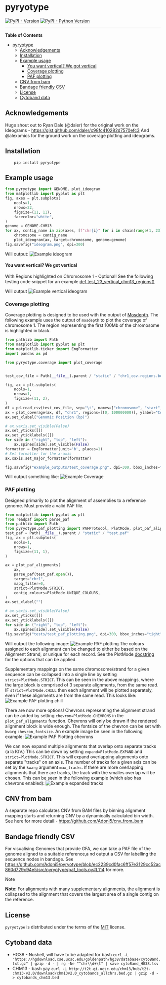 # pyryotype

[![PyPI - Version](https://img.shields.io/pypi/v/pyryotype.svg)](https://pypi.org/project/pyryotype)
[![PyPI - Python Version](https://img.shields.io/pypi/pyversions/pyryotype.svg)](https://pypi.org/project/pyryotype)

-----

**Table of Contents**

- [pyryotype](#pyryotype)
  - [Acknowledgements](#acknowledgements)
  - [Installation](#installation)
  - [Example usage](#example-usage)
      - [You want vertical? We got vertical](#you-want-vertical-we-got-vertical)
    - [Coverage plotting](#coverage-plotting)
    - [PAF plotting](#paf-plotting)
  - [CNV from bam](#cnv-from-bam)
  - [Bandage friendly CSV](#bandage-friendly-csv)
  - [License](#license)
  - [Cytoband data](#cytoband-data)

## Acknowledgements
Huge shout out to Ryan Dale (@daler) for the original work on the Ideograms - https://gist.github.com/daler/c98fc410282d7570efc3
And @alexomics for the ground work on the coverage plotting and ideograms.

## Installation

```console
    pip install pyryotype
```

## Example usage

```python
from pyryotype import GENOME, plot_ideogram
from matplotlib import pyplot as plt
fig, axes = plt.subplots(
    ncols=1,
    nrows=22,
    figsize=(11, 11),
    facecolor="white",
)
genome = GENOME.CHM13
for ax, contig_name in zip(axes, [f"chr{i}" for i in chain(range(1, 23), "XY")]):
    chromosome = contig_name
    plot_ideogram(ax, target=chromosome, genome=genome)
fig.savefig("ideogram.png", dpi=300)
```

Will output:
![Example ideogram](https://raw.githubusercontent.com/Adoni5/pyryotype/d724012befec0b56351d0db5125f8d9cf4df1816/example_outputs/ideogram.png?raw=true)

#### You want vertical? We got vertical
With Regions highlighted on Chromosome 1 - Optional! See the following testing code snippet for an example
[def test_23_vertical_chm13_regions()](https://github.com/Adoni5/pyryotype/blob/ec2239cd0fac6ff57e3129cc52ac860d729c94e5/tests/test_ideogram_plotting.py#L81-L98)

Will output
![Example vertical ideogram](https://github.com/Adoni5/pyryotype/blob/main/testing_vert_23_regions.png)
### Coverage plotting
Coverage plotting is designed to be used with the output of [Mosdepth](https://github.com/brentp/mosdepth). The following example uses the output of `mosdepth` to plot the coverage of chromosome 1. The region representing the first 100Mb of the chromosome is highlighted in black.

```python
from pathlib import Path
from matplotlib import pyplot as plt
from matplotlib.ticker import EngFormatter
import pandas as pd

from pyryotype.coverage import plot_coverage


test_cov_file = Path(__file__).parent / "static" / "chr1_cov.regions.bed.gz"

fig, ax = plt.subplots(
    ncols=1,
    nrows=1,
    figsize=(11, 2),
)
df = pd.read_csv(test_cov_file, sep="\t", names=["chromosome", "start", "end", "value"])
ax = plot_coverage(ax, df, "chr1", regions=[(0, 100000000)], ylabel="Coverage", color="black")
ax.set_xlabel("Genomic Position (bp)")

# ax.yaxis.set_visible(False)
ax.set_yticks([])
ax.set_yticklabels([])
for side in ("right", "top", "left"):
    ax.spines[side].set_visible(False)
formatter = EngFormatter(unit='b', places=1)
# Set formatter for the x-axis
ax.xaxis.set_major_formatter(formatter)

fig.savefig("example_outputs/test_coverage.png", dpi=300, bbox_inches="tight")

```
Will output something like:
![Example Coverage](https://raw.githubusercontent.com/Adoni5/pyryotype/main/example_outputs/test_coverage.png)



### PAF plotting

Designed primarily to plot the alignment of assemblies to a reference genome. Must provide a valid PAF file.

```python
from matplotlib import pyplot as plt
from readpaf import parse_paf
from pathlib import Path
from pyryotype.paf_plotting import PAFProtocol, PlotMode, plot_paf_alignments
test_paf = Path(__file__).parent / "static" / "test.paf"
fig, ax = plt.subplots(
    ncols=1,
    nrows=1,
    figsize=(11, 1),
)

ax = plot_paf_alignments(
    ax,
    parse_paf(test_paf.open()),
    target="chr1",
    mapq_filter=0,
    strict=PlotMode.STRICT,
    contig_colours=PlotMode.UNIQUE_COLOURS,
)
ax.set_xlabel("")

# ax.yaxis.set_visible(False)
ax.set_yticks([])
ax.set_yticklabels([])
for side in ("right", "top", "left"):
    ax.spines[side].set_visible(False)
fig.savefig("tests/test_paf_plotting.png", dpi=300, bbox_inches="tight")
```

Will output the following image:
![Example PAF plotting](https://raw.githubusercontent.com/Adoni5/pyryotype/d724012befec0b56351d0db5125f8d9cf4df1816/example_outputs/test_paf_plotting.png?raw=true)
The colours assigned to each alignment can be changed to either be based on the Alignment Strand, or unique for each record. See the PlotMode [docstring](https://github.com/Adoni5/pyryotype/blob/0517a8805aac7b00bdddc7d612c2c80c56b6891c/src/pyryotype/paf_plotting.py#L366) for the options that can be applied.

Supplementary mappings on the same chromosome/strand for a given sequence can be collapsed into a single line by setting `strict=PlotMode.STRICT`.
This can be seen in the above mappings, where the large block is comprised of 3 separate alignments, from the same read. IF `strict=PlotMode.CHILL` then each alignment will be plotted separately, even if these alignments are from the same read. This looks like:
![Example PAF plotting chill](https://raw.githubusercontent.com/Adoni5/pyryotype/d724012befec0b56351d0db5125f8d9cf4df1816/example_outputs/test_paf_plotting_chill.png?raw=true)

There are now more options!
Chevrons representing the alignment strand can be added by setting `chevron=PlotMode.CHEVRONS` in the `plot_paf_alignments` function. Chevrons will only be drawn if the rendered alignment block is wide enough. The fontsize of the chevron can be set with `kwarg` `chevron_fontsize`. An example image be seen in the following example:
![Example PAF Plotting chevrons](https://github.com/Adoni5/pyryotype/blob/6949d6eb5806acb03ea968db48d0797f61679b75/example_outputs/test_paf_plotting_chevrons.png?raw=true)

 We can now expand multiple alignments that overlap onto separate tracks (a la IGV.)
This can be down by setting `expand=PlotMode.EXPAND` and `strict=PlotMode.STRICT`. This will expand overlapping alignments onto separate "tracks" on an axis. The number of tracks for a given axis can be set by the `kwarg` argument `max_tracks`. If there are more overlapping alignments that there are tracks, the track with the smalles overlap will be chosen. This can be seen in the following example (which also has chevrons enabled):
![Example expanded tracks](https://github.com/Adoni5/pyryotype/blob/feature/chevron-orientation/example_outputs/test_paf_plotting_chevrons_ext_expand.png?raw=true)

## CNV from bam
A separate repo calculates CNV from BAM files by binning alignment mapping starts and returning CNV by a dynamically calculated bin width.
See here for more detail - https://github.com/Adoni5/cnv_from_bam


## Bandage friendly CSV
For visualising Genomes that provide GFA, we can take a PAF file of the genome aligned to a suitable reference,a nd output a
CSV for labelling the sequence nodes in bandage.
See https://github.com/Adoni5/pyryotype/blob/ec2239cd0fac6ff57e3129cc52ac860d729c94e5/src/pyryotype/paf_tools.py#L114 for more.

> [!NOTE]
> **Note**: For alignments with many supplementary alignments, the alignment is collapsed to the alignment that covers the largest area of a single contig on the reference.


## License

`pyryotype` is distributed under the terms of the [MIT](https://spdx.org/licenses/MIT.html) license.

## Cytoband data
* HG38 - Nushell, will have to be adapted for bash `curl -L "https://hgdownload.cse.ucsc.edu/goldenpath/hg38/database/cytoBand.txt.gz" | gzip -d - | rg -Ne "^chr\\d+\t" | save cytoBand_HG38.tsv`
* CHM13 - bash yay `curl -L http://t2t.gi.ucsc.edu/chm13/hub/t2t-chm13-v2.0/download/chm13v2.0_cytobands_allchrs.bed.gz | gzip -d - > cytobands_chm13.bed`
